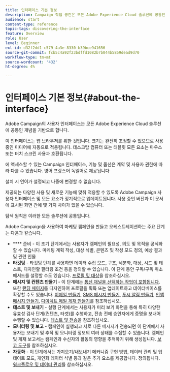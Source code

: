 ```yaml
---
title: 인터페이스 기본 정보
description: Campaign 작업 공간은 모든 Adobe Experience Cloud 솔루션에 공통인 개념을 기반으로 합니다.
audience: start
content-type: reference
topic-tags: discovering-the-interface
feature: Overview
role: User
level: Beginner
exl-id: d32f2dd1-c579-4a3e-8330-b39bce941656
source-git-commit: fcb5c4a92f23bdffd1082b7b044b5859dead9d70
workflow-type: tm+mt
source-wordcount: '432'
ht-degree: 4%

---
```


# 인터페이스 기본 정보{#about-the-interface}

Adobe Campaign의 사용자 인터페이스는 모든 Adobe Experience Cloud 솔루션에 공통인 개념을 기반으로 합니다.

이 인터페이스는 웹 브라우저를 위한 것입니다. 크기는 완전히 조정할 수 있으므로 사용 중인 미디어에 자동으로 적용됩니다. 데스크탑 컴퓨터 또는 태블릿 모든 요소는 마우스 또는 터치 스크린 사용과 호환됩니다.

에 액세스할 수 있는 Campaign 인터페이스, 기능 및 옵션은 계약 및 사용자 권한에 따라 다를 수 있습니다. 영어 프랑스어 독일어로 제공됩니다

설치 시 언어가 설정되고 나중에 변경할 수 없습니다.

제공되는 다양한 사용 및 새로운 기능에 맞춰 적응할 수 있도록 Adobe Campaign 사용자 인터페이스 및 모든 요소가 정기적으로 업데이트됩니다. 사용 중인 버전과 이 문서에 표시된 화면 간에 몇 가지 차이가 있을 수 있습니다.

탐색 원칙은 이러한 모든 솔루션에 공통입니다.

Adobe Campaign을 사용하여 마케팅 캠페인을 만들고 오케스트레이션하는 주요 단계는 다음과 같습니다.

* ****  준비 - 이 초기 단계에서는 사용자가 캠페인의 필요성, 의도 및 목적을 공식화할 수 있습니다. 마케팅 계획 작성, 대상 식별, 콘텐츠 및 작성 모드 정의, 예상 결과 및 관련 인물
* **타깃팅**  - 타깃팅 단계를 사용하면 데이터 수집 모드, 구조, 세분화, 대상, 시드 및 테스트, 디자인할 필터링 조건 등을 정의할 수 있습니다. 이 단계 동안 구독/구독 취소 메서드를 설정할 수도 있습니다. [프로필 및 대상](../../audiences/using/about-profiles.md)을 참조하십시오.
* **메시지 및 컨텐츠 만들기**  - 이 단계에는  [통신 채널을 선택하는 작업이 포함됩니다](../../channels/using/get-started-communication-channels.md). 또한 [랜딩 페이지](../../channels/using/getting-started-with-landing-pages.md)를 디자인하여 프로필을 획득 또는 업데이트하고 데이터베이스를 확장할 수도 있습니다. [이메일 만들기](../../channels/using/creating-an-email.md), [SMS 메시지 만들기](../../channels/using/creating-an-sms-message.md), [푸시 알림 만들기](../../channels/using/preparing-and-sending-a-push-notification.md), [인앱 메시지 만들기](../../channels/using/about-in-app-messaging.md), [다이렉트 메일 게재 만들기](../../channels/using/creating-the-direct-mail.md)를 참조하십시오.
* **테스트 및 보내기**  - 실행 단계에서는 사용자가 미리 보기 화면을 통해 특히 다양한 유효성 검사 단계(컨텐츠, 타겟)를 수행하고, 전송 전에 승인자에게 증명을 보내어 수행할 수 있습니다. [테스트 및 전송](../../sending/using/get-started-sending-messages.md)을 참조하십시오.
* **모니터링 및 보고**  - 캠페인이 실행되고 서로 다른 메시지가 전송되면 이 단계에서 사용자는 보내기 및 추적 및 모니터링 정보의 여러 상태를 수집할 수 있습니다. 캠페인 및 게재 보고서는 캠페인과 수신자의 활동의 영향을 추적하기 위해 생성됩니다. [보고 도구](../../reporting/using/about-dynamic-reports.md)를 참조하십시오.
* **자동화**  - 이 단계에서는 가져오기/내보내기 메커니즘 구현 방법, 데이터 관리 및 업데이트 모드, 개인화 데이터 식별 등과 같은 추가 요소를 제공합니다. 정의됩니다. [워크플로우 및 데이터 관리](../../automating/using/get-started-workflows.md)를 참조하십시오.
